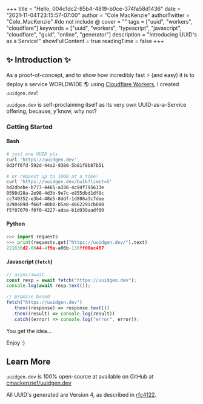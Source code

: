 +++
title = "Hello, 004c1dc2-85b4-4819-b0ce-374fa58d1436"
date = "2021-11-04T23:15:57-07:00"
author = "Cole MacKenzie"
authorTwitter = "Cole_MacKenzie" #do not include @
cover = ""
tags = ["uuid", "workers", "cloudflare"]
keywords = ["uuid", "workers", "typescript", "javascript", "cloudflare", "guid", "online", "generator"]
description = "Introducing UUID's as a Service!"
showFullContent = true
readingTime = false
+++

## ✨ Introduction ✨

As a proof-of-concept, and to show how incredibly fast ⚡ (and easy) it is to deploy a service WORLDWIDE 🌎 using [Cloudflare Workers](https://workers.cloudflare.com/), I created `uuidgen.dev`!

`uuidgen.dev` is self-proclaiming itself as its very own UUID-as-a-Service offering, because, y'know, why not?

### Getting Started

#### Bash

```bash
# just one UUID pls
curl 'https://uuidgen.dev'
0d3ff6fd-592d-44a2-9380-5b81f8b07b51

# or request up to 1000 at a time!
curl 'https://uuidgen.dev/bulk?limit=5'
bd2dbebe-b777-4465-a336-4c94f795613e
0598d28a-2e98-4d3b-9e7c-e855dbd1df8c
cc740352-e3b4-48e5-8ddf-1d886a3c7dee
0290489d-f66f-40b0-b5a8-4662291cb080
f5f07070-f0f0-4227-adaa-b1d939aadf09
```

#### Python

```python
>>> import requests
>>> print(requests.get("https://uuidgen.dev/").text)
221636d2-0044-4f9e-a06b-138ff00ec487
```

#### Javascript (`fetch`)

```js
// async/await
const resp = await fetch("https://uuidgen.dev");
console.log(await resp.text());

// promise based
fetch("https://uuidgen.dev")
  .then((response) => response.text())
  .then((result) => console.log(result))
  .catch((error) => console.log("error", error));
```

You get the idea...

Enjoy :)

## Learn More

`uuidgen.dev` is 100% open-source at available on GitHub at [cmackenzie1/uuidgen.dev](https://github.com/cmackenzie1/uuidgen.dev)

All UUID's generated are Version 4, as described in [rfc4122](https://datatracker.ietf.org/doc/html/rfc4122).
